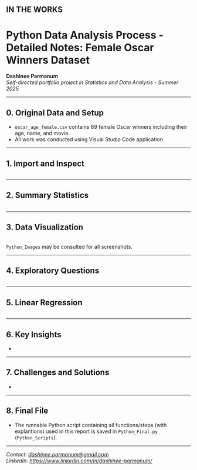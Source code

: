## IN THE WORKS

# Python Data Analysis Process - Detailed Notes: Female Oscar Winners Dataset

**Dashinee Parmanum**  
*Self-directed portfolio project in Statistics and Data Analysis - Summer 2025*

---
## 0. Original Data and Setup
- `oscar_age_female.csv` contains 89 female Oscar winners including their age, name, and movie.
- All work was conducted using Visual Studio Code application.

---
## 1. Import and Inspect
```python

```
---
## 2. Summary Statistics
```python

```
---
## 3. Data Visualization
```python

```
`Python_Images` may be consulted for all screenshots.

---
## 4. Exploratory Questions
```python

```

---
## 5. Linear Regression
```python

```

---
## 6. Key Insights
- 
  
---
## 7. Challenges and Solutions
-

---
## 8. Final File
- The runnable Python script containing all functions/steps (with explantions) used in this report is saved in `Python_Final.py` (`Python_Scripts`).

---
*Contact: dashinee.parmanum@gmail.com*  
*LinkedIn: https://www.linkedin.com/in/dashinee-parmanum/*